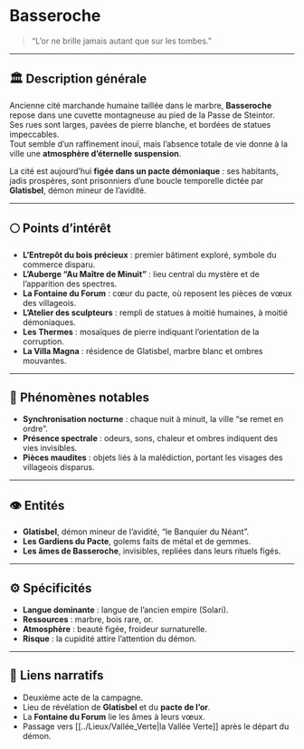 # Basseroche

> “L’or ne brille jamais autant que sur les tombes.”

---

## 🏛️ Description générale
Ancienne cité marchande humaine taillée dans le marbre, **Basseroche** repose dans une cuvette montagneuse au pied de la Passe de Steintor.  
Ses rues sont larges, pavées de pierre blanche, et bordées de statues impeccables.  
Tout semble d’un raffinement inouï, mais l’absence totale de vie donne à la ville une **atmosphère d’éternelle suspension**.

La cité est aujourd’hui **figée dans un pacte démoniaque** : ses habitants, jadis prospères, sont prisonniers d’une boucle temporelle dictée par **Glatisbel**, démon mineur de l’avidité.

---

## 🌕 Points d’intérêt
- **L’Entrepôt du bois précieux** : premier bâtiment exploré, symbole du commerce disparu.  
- **L’Auberge “Au Maître de Minuit”** : lieu central du mystère et de l’apparition des spectres.  
- **La Fontaine du Forum** : cœur du pacte, où reposent les pièces de vœux des villageois.  
- **L’Atelier des sculpteurs** : rempli de statues à moitié humaines, à moitié démoniaques.  
- **Les Thermes** : mosaïques de pierre indiquant l’orientation de la corruption.  
- **La Villa Magna** : résidence de Glatisbel, marbre blanc et ombres mouvantes.  

---

## 🧿 Phénomènes notables
- **Synchronisation nocturne** : chaque nuit à minuit, la ville “se remet en ordre”.  
- **Présence spectrale** : odeurs, sons, chaleur et ombres indiquent des vies invisibles.  
- **Pièces maudites** : objets liés à la malédiction, portant les visages des villageois disparus.

---

## 👁️ Entités
- **Glatisbel**, démon mineur de l’avidité, “le Banquier du Néant”.  
- **Les Gardiens du Pacte**, golems faits de métal et de gemmes.  
- **Les âmes de Basseroche**, invisibles, repliées dans leurs rituels figés.

---

## ⚙️ Spécificités
- **Langue dominante** : langue de l’ancien empire (Solari).  
- **Ressources** : marbre, bois rare, or.  
- **Atmosphère** : beauté figée, froideur surnaturelle.  
- **Risque** : la cupidité attire l’attention du démon.  

---

## 🔗 Liens narratifs
- Deuxième acte de la campagne.  
- Lieu de révélation de **Glatisbel** et du **pacte de l’or**.  
- La **Fontaine du Forum** lie les âmes à leurs vœux.  
- Passage vers [[../Lieux/Vallée_Verte|la Vallée Verte]] après le départ du démon.
